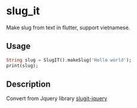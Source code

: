 # slug_it

Make slug from text in flutter, support vietnamese.

## Usage

```dart
String slug = SlugIT().makeSlug('Hello world');
print(slug);
```

## Description

Convert from Jquery library [slugit-jquery](https://github.com/diegok/slugit-jquery)
